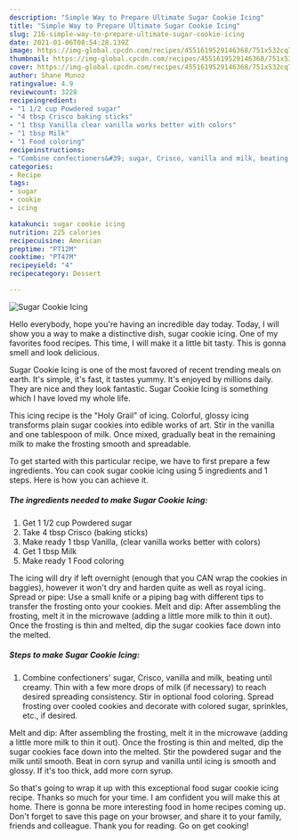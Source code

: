 ```yaml
---
description: "Simple Way to Prepare Ultimate Sugar Cookie Icing"
title: "Simple Way to Prepare Ultimate Sugar Cookie Icing"
slug: 216-simple-way-to-prepare-ultimate-sugar-cookie-icing
date: 2021-01-06T08:54:28.139Z
image: https://img-global.cpcdn.com/recipes/4551619529146368/751x532cq70/sugar-cookie-icing-recipe-main-photo.jpg
thumbnail: https://img-global.cpcdn.com/recipes/4551619529146368/751x532cq70/sugar-cookie-icing-recipe-main-photo.jpg
cover: https://img-global.cpcdn.com/recipes/4551619529146368/751x532cq70/sugar-cookie-icing-recipe-main-photo.jpg
author: Shane Munoz
ratingvalue: 4.9
reviewcount: 3228
recipeingredient:
- "1 1/2 cup Powdered sugar"
- "4 tbsp Crisco baking sticks"
- "1 tbsp Vanilla clear vanilla works better with colors"
- "1 tbsp Milk"
- "1 Food coloring"
recipeinstructions:
- "Combine confectioners&#39; sugar, Crisco, vanilla and milk, beating until creamy. Thin with a few more drops of milk (if necessary) to reach desired spreading consistency. Stir in optional food coloring. Spread frosting over cooled cookies and decorate with colored sugar, sprinkles, etc., if desired."
categories:
- Recipe
tags:
- sugar
- cookie
- icing

katakunci: sugar cookie icing 
nutrition: 225 calories
recipecuisine: American
preptime: "PT12M"
cooktime: "PT47M"
recipeyield: "4"
recipecategory: Dessert

---
```



![Sugar Cookie Icing](https://img-global.cpcdn.com/recipes/4551619529146368/751x532cq70/sugar-cookie-icing-recipe-main-photo.jpg)

Hello everybody, hope you're having an incredible day today. Today, I will show you a way to make a distinctive dish, sugar cookie icing. One of my favorites food recipes. This time, I will make it a little bit tasty. This is gonna smell and look delicious.

Sugar Cookie Icing is one of the most favored of recent trending meals on earth. It's simple, it's fast, it tastes yummy. It's enjoyed by millions daily. They are nice and they look fantastic. Sugar Cookie Icing is something which I have loved my whole life.

This icing recipe is the &#34;Holy Grail&#34; of icing. Colorful, glossy icing transforms plain sugar cookies into edible works of art. Stir in the vanilla and one tablespoon of milk. Once mixed, gradually beat in the remaining milk to make the frosting smooth and spreadable.


To get started with this particular recipe, we have to first prepare a few ingredients. You can cook sugar cookie icing using 5 ingredients and 1 steps. Here is how you can achieve it.

<!--inarticleads1-->

##### The ingredients needed to make Sugar Cookie Icing:

1. Get 1 1/2 cup Powdered sugar
1. Take 4 tbsp Crisco (baking sticks)
1. Make ready 1 tbsp Vanilla, (clear vanilla works better with colors)
1. Get 1 tbsp Milk
1. Make ready 1 Food coloring


The icing will dry if left overnight (enough that you CAN wrap the cookies in baggies), however it won&#39;t dry and harden quite as well as royal icing. Spread or pipe: Use a small knife or a piping bag with different tips to transfer the frosting onto your cookies. Melt and dip: After assembling the frosting, melt it in the microwave (adding a little more milk to thin it out). Once the frosting is thin and melted, dip the sugar cookies face down into the melted. 

<!--inarticleads2-->

##### Steps to make Sugar Cookie Icing:

1. Combine confectioners&#39; sugar, Crisco, vanilla and milk, beating until creamy. Thin with a few more drops of milk (if necessary) to reach desired spreading consistency. Stir in optional food coloring. Spread frosting over cooled cookies and decorate with colored sugar, sprinkles, etc., if desired.


Melt and dip: After assembling the frosting, melt it in the microwave (adding a little more milk to thin it out). Once the frosting is thin and melted, dip the sugar cookies face down into the melted. Stir the powdered sugar and the milk until smooth. Beat in corn syrup and vanilla until icing is smooth and glossy. If it&#39;s too thick, add more corn syrup. 

So that's going to wrap it up with this exceptional food sugar cookie icing recipe. Thanks so much for your time. I am confident you will make this at home. There is gonna be more interesting food in home recipes coming up. Don't forget to save this page on your browser, and share it to your family, friends and colleague. Thank you for reading. Go on get cooking!
